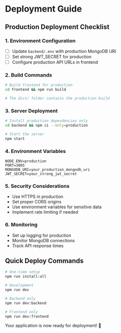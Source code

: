 # Deployment Guide

## Production Deployment Checklist

### 1. Environment Configuration
- [ ] Update `backend/.env` with production MongoDB URI
- [ ] Set strong JWT_SECRET for production
- [ ] Configure production API URLs in frontend

### 2. Build Commands
```bash
# Build frontend for production
cd frontend && npm run build

# The dist/ folder contains the production build
```

### 3. Server Deployment
```bash
# Install production dependencies only
cd backend && npm ci --only=production

# Start the server
npm start
```

### 4. Environment Variables
```env
NODE_ENV=production
PORT=3005
MONGODB_URI=your_production_mongodb_uri
JWT_SECRET=your_strong_jwt_secret
```

### 5. Security Considerations
- Use HTTPS in production
- Set proper CORS origins
- Use environment variables for sensitive data
- Implement rate limiting if needed

### 6. Monitoring
- Set up logging for production
- Monitor MongoDB connections
- Track API response times

## Quick Deploy Commands

```bash
# One-time setup
npm run install:all

# Development
npm run dev

# Backend only
npm run dev:backend

# Frontend only  
npm run dev:frontend
```

Your application is now ready for deployment! 🚀